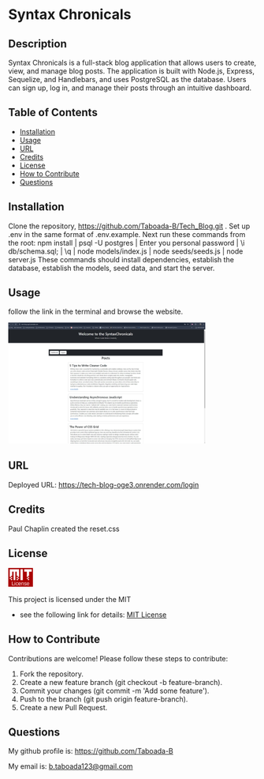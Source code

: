 # Syntax Chronicals

## Description 
Syntax Chronicals is a full-stack blog application that allows users to create, view, and manage blog posts. The application is built with Node.js, Express, Sequelize, and Handlebars, and uses PostgreSQL as the database. Users can sign up, log in, and manage their posts through an intuitive dashboard.

## Table of Contents
- [Installation](#installation)
- [Usage](#usage)
- [URL](#url)
- [Credits](#credits)
- [License](#license)
- [How to Contribute](#how-to-contribute)
- [Questions](#questions)

## Installation
Clone the repository, https://github.com/Taboada-B/Tech_Blog.git  . Set up .env in the same format of .env.example. Next run these commands from the root: npm install | psql -U postgres | Enter you personal password | \i db/schema.sql; | \q | node models/index.js | node seeds/seeds.js | node server.js  These commands should install dependencies, establish the database, establish the models, seed data, and start the server. 

## Usage
follow the link in the terminal and browse the website.

<img src="./images/Screenshot.jpg" alt="screenshot" width="400"/>

## URL
Deployed URL: https://tech-blog-oge3.onrender.com/login

## Credits
Paul Chaplin created the reset.css


## License

<img src="./images/MIT-logo.jpg" alt="logo" width="50"/>

This project is licensed under the MIT 
- see the following link for details: [MIT License](https://opensource.org/licenses/MIT)

## How to Contribute
Contributions are welcome! Please follow these steps to contribute:

1. Fork the repository.
2. Create a new feature branch (git checkout -b feature-branch).
3. Commit your changes (git commit -m 'Add some feature').
4. Push to the branch (git push origin feature-branch).
5. Create a new Pull Request.

## Questions
My github profile is: https://github.com/Taboada-B

My email is: b.taboada123@gmail.com

